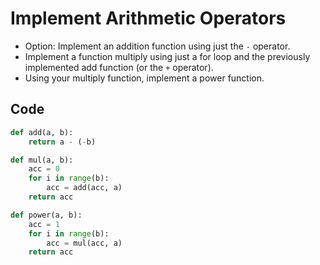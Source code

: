 Implement Arithmetic Operators
==============================

 - Option: Implement an addition function using just the `-` operator.
 - Implement a function multiply using just a for loop and the previously implemented add function (or the `+` operator).
 - Using your multiply function, implement a power function.

## Code

```python
def add(a, b):
    return a - (-b)

def mul(a, b):
    acc = 0
    for i in range(b):
        acc = add(acc, a)
    return acc

def power(a, b):
    acc = 1
    for i in range(b):
        acc = mul(acc, a)
    return acc
```

